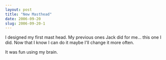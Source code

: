 ```yaml
---
layout: post
title: "New Masthead"
date: 2006-09-20
slug: 2006-09-20-1
---
```


I designed my first mast head.  My previous ones Jack did for me... this one I did.  Now that I know I can do it maybe I&apos;ll change it more often.

It was fun using my brain.

